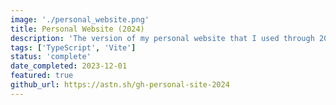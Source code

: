 ```yaml
---
image: './personal_website.png'
title: Personal Website (2024)
description: 'The version of my personal website that I used through 2024.'
tags: ['TypeScript', 'Vite']
status: 'complete'
date_completed: 2023-12-01
featured: true
github_url: https://astn.sh/gh-personal-site-2024
---
```

